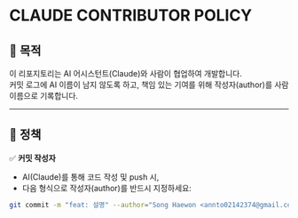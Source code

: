 # CLAUDE CONTRIBUTOR POLICY

## 📝 목적
이 리포지토리는 AI 어시스턴트(Claude)와 사람이 협업하여 개발합니다.  
커밋 로그에 AI 이름이 남지 않도록 하고, 책임 있는 기여를 위해 작성자(author)를 사람 이름으로 기록합니다.

---

## 🚀 정책

✅ **커밋 작성자**
- AI(Claude)를 통해 코드 작성 및 push 시,
- 다음 형식으로 작성자(author)를 반드시 지정하세요:

```bash
git commit -m "feat: 설명" --author="Song Haewon <annto02142374@gmail.com>"